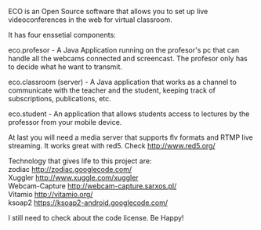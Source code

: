 ECO is an Open Source software that allows you to set up live videoconferences in the web for virtual classroom.

It has four enssetial components:

eco.profesor - A Java Application running on the profesor's pc that can handle all the webcams connected and screencast. The profesor only has to decide what he want to transmit.

eco.classroom (server) - A Java application that works as a channel to communicate with the teacher and the student, keeping track of subscriptions, publications, etc.

eco.student - An application that allows students access to lectures by the professor from your mobile device.

At last you will need a media server that supports flv formats and RTMP live streaming. It works great with red5. Check http://www.red5.org/

Technology that gives life to this project are:<br />
zodiac http://zodiac.googlecode.com/<br />
Xuggler http://www.xuggle.com/xuggler<br />
Webcam-Capture http://webcam-capture.sarxos.pl/<br />
Vitamio http://vitamio.org/<br />
ksoap2 https://ksoap2-android.googlecode.com/<br />

I still need to check about the code license. Be Happy!